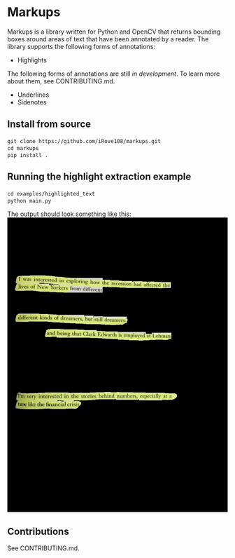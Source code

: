 # Markups

Markups is a library written for Python and OpenCV that returns bounding boxes around areas of text that have been annotated by a reader. The library supports the following forms of annotations:
- Highlights

The following forms of annotations are still _in development_. To learn more about them, see CONTRIBUTING.md.
- Underlines
- Sidenotes

## Install from source
    git clone https://github.com/iRove108/markups.git
    cd markups
    pip install .

## Running the highlight extraction example
    cd examples/highlighted_text
    python main.py

The output should look something like this:
![](examples/highlighted_text/yellow_highlight_out.jpg)

## Contributions
See CONTRIBUTING.md.
